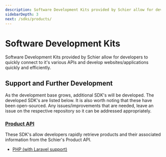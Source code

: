 ```yaml
---
description: Software Development Kits provided by Schier allow for developers to quickly connect to it's various APIs and develop websites/applications quickly and efficiently.
sidebarDepth: 3
next: /sdks/products/
---
```


# Software Development Kits

Software Development Kits provided by Schier allow for developers to quickly connect to it's various APIs and develop websites/applications quickly and efficiently.

## Support and Further Development

As the development base grows, additional SDK's will be developed. The developed SDK's are listed below. It is also worth noting that these have been open-sourced. Any issues/improvements that are needed, leave an issue on the respective repository so it can be addressed appropriately.

### [Product API](./products)

These SDK's allow developers rapidly retrieve products and their associated information from the Schier's Product API.

* [PHP (with Laravel support)](./products/php)